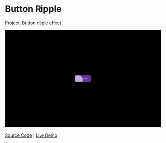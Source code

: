 # Button Ripple

Project: Button ripple effect

![cover](cover.png)

[Source Code](./README.md) | [Live Demo](https://josephgattuso.github.io/js-projects/button-ripple/index)
